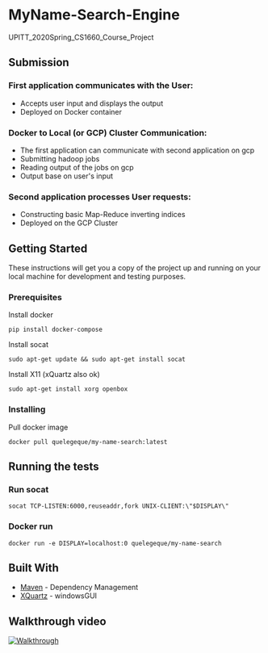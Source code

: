 # MyName-Search-Engine

UPITT_2020Spring_CS1660_Course_Project

## Submission

### First application communicates with the User: 
* Accepts user input and displays the output
* Deployed on Docker container

### Docker to Local (or GCP) Cluster Communication: 
* The first application can communicate with second application on gcp
* Submitting hadoop jobs
* Reading output of the jobs on gcp
* Output base on user's input

### Second application processes User requests: 
* Constructing basic Map-Reduce inverting indices
* Deployed on the GCP Cluster

## Getting Started
	
These instructions will get you a copy of the project up and running on your local machine for development and testing purposes.


### Prerequisites

Install docker

`pip install docker-compose`

Install socat

`sudo apt-get update && sudo apt-get install socat`

Install X11 (xQuartz also ok)

`sudo apt-get install xorg openbox`


### Installing

Pull docker image

`docker pull quelegeque/my-name-search:latest`

## Running the tests

### Run socat

`socat TCP-LISTEN:6000,reuseaddr,fork UNIX-CLIENT:\"$DISPLAY\"`

### Docker run

`docker run -e DISPLAY=localhost:0 quelegeque/my-name-search`

## Built With

* [Maven](https://maven.apache.org/) - Dependency Management
* [XQuartz](https://www.xquartz.org/index.html) - windowsGUI

## Walkthrough video

[![Walkthrough]()](https://youtu.be/iawv2tOq-zQ)

